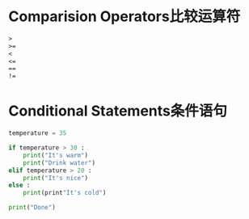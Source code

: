 # Comparision Operators比较运算符
```txt
>
>=
<
<=
==
!=
```
# Conditional Statements条件语句
```python
temperature = 35

if temperature > 30 :
	print("It's warm")
	print("Drink water")
elif temperature > 20 :
	print("It's nice")
else :
	print(print"It's cold")

print("Done")
```

